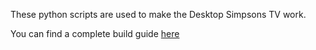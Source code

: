 These python scripts are used to make the Desktop Simpsons TV work.

You can find a complete build guide [here](https://withrow.io/simpsons-tv-build-guide)
